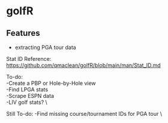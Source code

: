 # golfR

## Features
- extracting PGA tour data

Stat ID Reference: https://github.com/qmaclean/golfR/blob/main/man/Stat_ID.md


To-do: \
-Create a PBP or Hole-by-Hole view \
-Find LPGA stats \
-Scrape ESPN data \
-LIV golf stats? \


Still To-do:
-Find missing course/tournament IDs for PGA tour \

